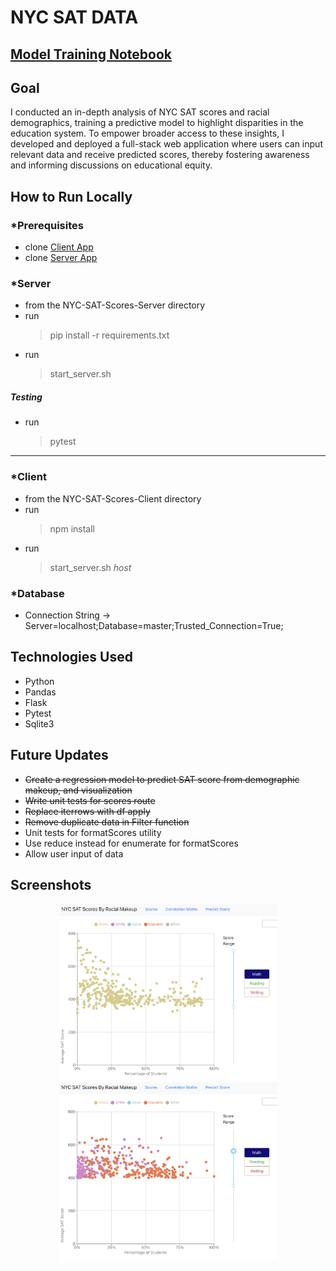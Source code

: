 # NYC SAT DATA

## [Model Training Notebook](https://github.com/JordyKieto/NYC-SAT-Scores-Server/blob/master/notebooks/Regression_Notebook.ipynb)

## Goal
I conducted an in-depth analysis of NYC SAT scores and racial demographics, training a predictive model to highlight disparities in the education system.  To empower broader access to these insights, I developed and deployed a full-stack web application where users can input relevant data and receive predicted scores, thereby fostering awareness and informing discussions on educational equity.

## How to Run Locally
### *Prerequisites
* clone [Client App](https://github.com/JordyKieto/NYC-SAT-Scores-Client)
* clone [Server App](https://github.com/JordyKieto/NYC-SAT-Scores-Server)

### *Server
* from the NYC-SAT-Scores-Server directory
* run 
    >pip install -r requirements.txt
* run 
    >start_server.sh
##### __Testing__
* run 
    >pytest
___
### *Client
* from the NYC-SAT-Scores-Client directory
* run 
    >npm install
* run 
    >start_server.sh *host*

### *Database
* Connection String -> Server=localhost;Database=master;Trusted_Connection=True;

## Technologies Used
* Python
* Pandas 
* Flask
* Pytest
* Sqlite3

## Future Updates
* ~~Create a regression model to predict SAT score from demographic makeup, and visualization~~
* ~~Write unit tests for scores route~~
* ~~Replace iterrows with df apply~~
* ~~Remove duplicate data in Filter function~~
* Unit tests for formatScores utility
* Use reduce instead for enumerate for formatScores
* Allow user input of data

## Screenshots
<p align="center">
  <img src="001.png" width="350" title="hover text">
  <img src="003.png" width="350" title="hover text">
</p>

